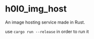 # h0l0_img_host
An image hosting service made in Rust.

use `cargo run --release` in order to run it 

